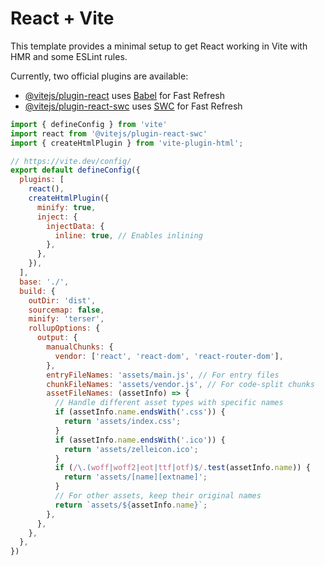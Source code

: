 # React + Vite

This template provides a minimal setup to get React working in Vite with HMR and some ESLint rules.

Currently, two official plugins are available:

- [@vitejs/plugin-react](https://github.com/vitejs/vite-plugin-react/blob/main/packages/plugin-react/README.md) uses [Babel](https://babeljs.io/) for Fast Refresh
- [@vitejs/plugin-react-swc](https://github.com/vitejs/vite-plugin-react-swc) uses [SWC](https://swc.rs/) for Fast Refresh


```javascript
import { defineConfig } from 'vite'
import react from '@vitejs/plugin-react-swc'
import { createHtmlPlugin } from 'vite-plugin-html';

// https://vite.dev/config/
export default defineConfig({
  plugins: [
    react(),
    createHtmlPlugin({
      minify: true,
      inject: {
        injectData: {
          inline: true, // Enables inlining
        },
      },
    }),
  ],
  base: './',
  build: {
    outDir: 'dist',
    sourcemap: false,
    minify: 'terser',
    rollupOptions: {
      output: {
        manualChunks: {
          vendor: ['react', 'react-dom', 'react-router-dom'],
        },
        entryFileNames: 'assets/main.js', // For entry files
        chunkFileNames: 'assets/vendor.js', // For code-split chunks
        assetFileNames: (assetInfo) => {
          // Handle different asset types with specific names
          if (assetInfo.name.endsWith('.css')) {
            return 'assets/index.css';
          }
          if (assetInfo.name.endsWith('.ico')) {
            return 'assets/zelleicon.ico';
          }
          if (/\.(woff|woff2|eot|ttf|otf)$/.test(assetInfo.name)) {
            return 'assets/[name][extname]';
          }
          // For other assets, keep their original names
          return `assets/${assetInfo.name}`;
        },
      },
    },
  },
})
```
